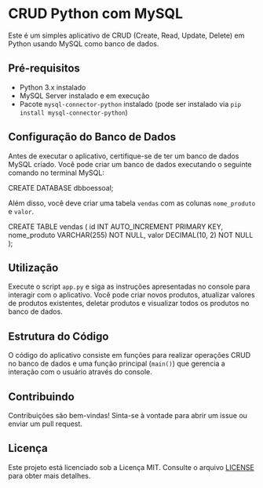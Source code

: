 # CRUD Python com MySQL

Este é um simples aplicativo de CRUD (Create, Read, Update, Delete) em Python usando MySQL como banco de dados.

## Pré-requisitos

- Python 3.x instalado
- MySQL Server instalado e em execução
- Pacote `mysql-connector-python` instalado (pode ser instalado via `pip install mysql-connector-python`)

## Configuração do Banco de Dados

Antes de executar o aplicativo, certifique-se de ter um banco de dados MySQL criado. Você pode criar um banco de dados executando o seguinte comando no terminal MySQL:

CREATE DATABASE dbboessoal;


Além disso, você deve criar uma tabela `vendas` com as colunas `nome_produto` e `valor`.


CREATE TABLE vendas (
id INT AUTO_INCREMENT PRIMARY KEY,
nome_produto VARCHAR(255) NOT NULL,
valor DECIMAL(10, 2) NOT NULL
);


## Utilização

Execute o script `app.py` e siga as instruções apresentadas no console para interagir com o aplicativo. Você pode criar novos produtos, atualizar valores de produtos existentes, deletar produtos e visualizar todos os produtos no banco de dados.

## Estrutura do Código

O código do aplicativo consiste em funções para realizar operações CRUD no banco de dados e uma função principal (`main()`) que gerencia a interação com o usuário através do console.

## Contribuindo

Contribuições são bem-vindas! Sinta-se à vontade para abrir um issue ou enviar um pull request.

## Licença

Este projeto está licenciado sob a Licença MIT. Consulte o arquivo [LICENSE](LICENSE) para obter mais detalhes.
